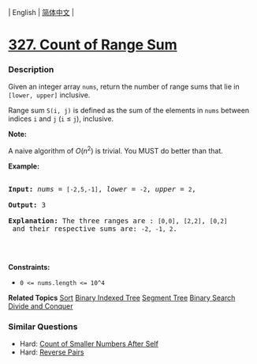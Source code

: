 | English | [简体中文](README.md) |

# [327. Count of Range Sum](https://leetcode-cn.com/problems/count-of-range-sum)
 ### Description
<p>Given an integer array <code>nums</code>, return the number of range sums that lie in <code>[lower, upper]</code> inclusive.<br />
Range sum <code>S(i, j)</code> is defined as the sum of the elements in <code>nums</code> between indices <code>i</code> and <code>j</code> (<code>i</code> &le; <code>j</code>), inclusive.</p>

<p><b>Note:</b><br />
A naive algorithm of <i>O</i>(<i>n</i><sup>2</sup>) is trivial. You MUST do better than that.</p>

<p><b>Example:</b></p>

<pre>
<strong>Input: </strong><i>nums</i> = <code>[-2,5,-1]</code>, <i>lower</i> = <code>-2</code>, <i>upper</i> = <code>2</code>,
<strong>Output: </strong>3 
<strong>Explanation: </strong>The three ranges are : <code>[0,0]</code>, <code>[2,2]</code>, <code>[0,2]</code> and their respective sums are: <code>-2, -1, 2</code>.
</pre>
<p>&nbsp;</p>
<p><strong>Constraints:</strong></p>

<ul>
	<li><code>0 &lt;= nums.length &lt;= 10^4</code></li>
</ul>

**Related Topics**  [Sort](https://leetcode-cn.com/tag/sort) [Binary Indexed Tree](https://leetcode-cn.com/tag/binary-indexed-tree) [Segment Tree](https://leetcode-cn.com/tag/segment-tree) [Binary Search](https://leetcode-cn.com/tag/binary-search) [Divide and Conquer](https://leetcode-cn.com/tag/divide-and-conquer) 

### Similar Questions
 - Hard:	[Count of Smaller Numbers After Self](https://leetcode-cn.com/problems/count-of-smaller-numbers-after-self) 
 - Hard:	[Reverse Pairs](https://leetcode-cn.com/problems/reverse-pairs) 
